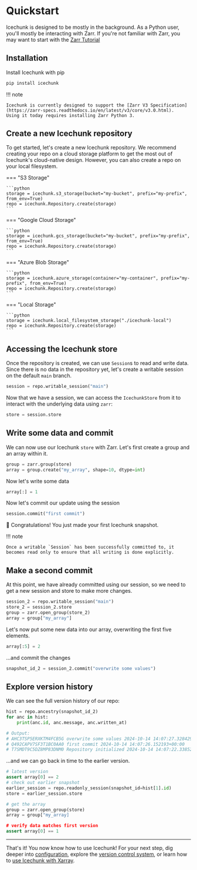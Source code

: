 # Quickstart

Icechunk is designed to be mostly in the background.
As a Python user, you'll mostly be interacting with Zarr.
If you're not familiar with Zarr, you may want to start with the [Zarr Tutorial](https://zarr.readthedocs.io/en/latest/tutorial.html)

## Installation

Install Icechunk with pip

```python
pip install icechunk
```

!!! note

    Icechunk is currently designed to support the [Zarr V3 Specification](https://zarr-specs.readthedocs.io/en/latest/v3/core/v3.0.html).
    Using it today requires installing Zarr Python 3.


## Create a new Icechunk repository

To get started, let's create a new Icechunk repository.
We recommend creating your repo on a cloud storage platform to get the most out of Icechunk's cloud-native design.
However, you can also create a repo on your local filesystem.

=== "S3 Storage"

    ```python
    storage = icechunk.s3_storage(bucket="my-bucket", prefix="my-prefix", from_env=True)
    repo = icechunk.Repository.create(storage)
    ```

=== "Google Cloud Storage"

    ```python
    storage = icechunk.gcs_storage(bucket="my-bucket", prefix="my-prefix", from_env=True)
    repo = icechunk.Repository.create(storage)
    ```

=== "Azure Blob Storage"

    ```python
    storage = icechunk.azure_storage(container="my-container", prefix="my-prefix", from_env=True)
    repo = icechunk.Repository.create(storage)
    ```

=== "Local Storage"

    ```python
    storage = icechunk.local_filesystem_storage("./icechunk-local")
    repo = icechunk.Repository.create(storage)
    ```

## Accessing the Icechunk store

Once the repository is created, we can use `Session`s to read and write data. Since there is no data in the repository yet,
let's create a writable session on the default `main` branch.

```python
session = repo.writable_session("main")
```

Now that we have a session, we can access the `IcechunkStore` from it to interact with the underlying data using `zarr`:

```python
store = session.store
```

## Write some data and commit

We can now use our Icechunk `store` with Zarr.
Let's first create a group and an array within it.

```python
group = zarr.group(store)
array = group.create("my_array", shape=10, dtype=int)
```

Now let's write some data

```python
array[:] = 1
```

Now let's commit our update using the session

```python
session.commit("first commit")
```

🎉 Congratulations! You just made your first Icechunk snapshot.

!!! note

    Once a writable `Session` has been successfully committed to, it becomes read only to ensure that all writing is done explicitly.


## Make a second commit

At this point, we have already committed using our session, so we need to get a new session and store to make more changes.

```python
session_2 = repo.writable_session("main")
store_2 = session_2.store
group = zarr.open_group(store_2)
array = group["my_array"]
```

Let's now put some new data into our array, overwriting the first five elements.

```python
array[:5] = 2
```

...and commit the changes

```python
snapshot_id_2 = session_2.commit("overwrite some values")
```

## Explore version history

We can see the full version history of our repo:

```python
hist = repo.ancestry(snapshot_id_2)
for anc in hist:
    print(anc.id, anc.message, anc.written_at)

# Output:
# AHC3TSP5ERXKTM4FCB5G overwrite some values 2024-10-14 14:07:27.328429+00:00
# Q492CAPV7SF3T1BC0AA0 first commit 2024-10-14 14:07:26.152193+00:00
# T7SMDT9C5DZ8MP83DNM0 Repository initialized 2024-10-14 14:07:22.338529+00:00
```

...and we can go back in time to the earlier version.

```python
# latest version
assert array[0] == 2
# check out earlier snapshot
earlier_session = repo.readonly_session(snapshot_id=hist[1].id)
store = earlier_session.store

# get the array
group = zarr.open_group(store)
array = group["my_array]

# verify data matches first version
assert array[0] == 1
```

---

That's it! You now know how to use Icechunk!
For your next step, dig deeper into [configuration](./configuration.md),
explore the [version control system](./version-control.md), or learn how to
[use Icechunk with Xarray](./xarray.md).
